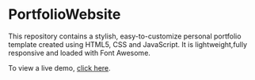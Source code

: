 # PortfolioWebsite

This repository contains a stylish, easy-to-customize personal portfolio template created using HTML5, CSS and JavaScript.
It is lightweight,fully responsive and loaded with Font Awesome. 

To view a live demo, [click here](https://www.mohamedabdulaziz.com/).
